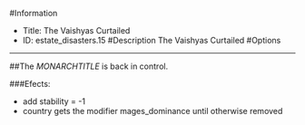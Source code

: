 #Information
 - Title: The Vaishyas Curtailed
 - ID: estate_disasters.15
#Description
The Vaishyas Curtailed
#Options

___
##The $MONARCHTITLE$ is back in control.

###Efects:<ul><li>add stability = -1</li><li>country gets the modifier mages_dominance until otherwise removed</li></ul>
